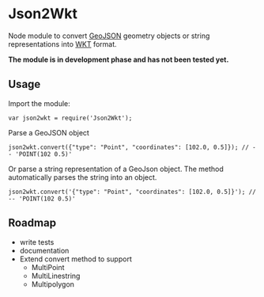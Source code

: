 # Json2Wkt

Node module to convert [GeoJSON](http://geojson.org/) geometry objects or string representations into [WKT](http://en.wikipedia.org/wiki/Well-known_text) format.

**The module is in development phase and has not been tested yet.**

## Usage

Import the module:

    var json2wkt = require('Json2Wkt'); 

Parse a GeoJSON object

    json2wkt.convert({"type": "Point", "coordinates": [102.0, 0.5]}); // -- 'POINT(102 0.5)'

Or parse a string representation of a GeoJson object. The method automatically parses the string into an object.

    json2wkt.convert('{"type": "Point", "coordinates": [102.0, 0.5]}'); // -- 'POINT(102 0.5)'

## Roadmap

- write tests
- documentation
- Extend convert method to support
    - MultiPoint
    - MultiLinestring
    - Multipolygon
